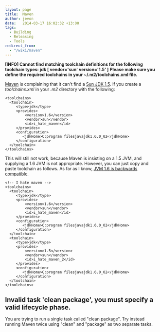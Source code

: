 ```yaml
---
layout: page
title:  Maven
author: jevon
date:   2014-03-17 16:02:32 +13:00
tags:
  - Building
  - Releasing
  - Tools
redirect_from:
  - "/wiki/maven"
---
```


**[INFO] Cannot find matching toolchain definitions for the following toolchain types:**
**jdk [ vendor='sun'  version='1.5' ]**
**Please make sure you define the required toolchains in your ~/.m2/toolchains.xml file.**

<a href="http://docs.codehaus.org/display/MAVEN/Toolchains">[Maven](maven.md) is complaining</a> that it can't find a [Sun JDK 1.5](java.md). If you create a _toolchains.xml_ in your _.m2_ directory with the following:

```
<toolchains>
  <toolchain>
     <type>jdk</type>
     <provides>
         <version>1.6</version>
         <vendor>sun</vendor>
         <id>i_hate_maven</id>
     </provides>
     <configuration>
        <jdkHome>C:program filesjavajdk1.6.0_02</jdkHome>
     </configuration>
  </toolchain>
</toolchains>
```

This will still not work, because Maven is insisting on a 1.5 JVM, and supplying a 1.6 JVM is not appropriate. However, you can just copy and paste toolchain as follows. As far as I know, <a href="http://java.sun.com/javase/6/webnotes/compatibility.html">JVM 1.6 is backwards compatible</a>. 

```
<!-- I hate maven -->
<toolchains>
  <toolchain>
     <type>jdk</type>
     <provides>
         <version>1.6</version>
         <vendor>sun</vendor>
         <id>i_hate_maven</id>
     </provides>
     <configuration>
        <jdkHome>C:program filesjavajdk1.6.0_02</jdkHome>
     </configuration>
  </toolchain>
  <toolchain>
     <type>jdk</type>
     <provides>
         <version>1.5</version>
         <vendor>sun</vendor>
         <id>i_hate_maven_2</id>
     </provides>
     <configuration>
        <jdkHome>C:program filesjavajdk1.6.0_02</jdkHome>
     </configuration>
  </toolchain>
</toolchains>
```

## Invalid task 'clean package', you must specify a valid lifecycle phase.
You are trying to run a single task called "clean package". Try instead running Maven twice using "clean" and "package" as two separate tasks.

